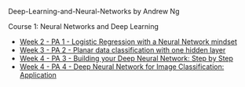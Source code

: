 
Deep-Learning-and-Neural-Networks by Andrew Ng

<p>Course 1: Neural Networks and Deep Learning</p>

<ul>

<li><a href="/kehsan/Deep-Learning-and-Neural-Networks/blob/master"> Week 2 - PA 1 - Logistic Regression with a Neural Network mindset </a></li>

<li><a href="/kehsan/Deep-Learning-and-Neural-Networks/blob/master"> Week 3 - PA 2 - Planar data classification with one hidden layer </a></li>

<li><a href="/kehsan/Deep-Learning-and-Neural-Networks/blob/master"> Week 4 - PA 3 - Building your Deep Neural Network: Step by Step </a></li>

<li><a href="/kehsan/Deep-Learning-and-Neural-Networks/blob/master"> Week 4 - PA 4 - Deep Neural Network for Image Classification: Application </a></li>

</ul>
